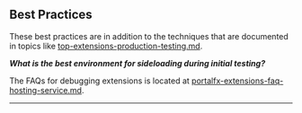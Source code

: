 
## Best Practices
   
These best practices are in addition to the techniques that are documented in topics like [top-extensions-production-testing.md](top-extensions-production-testing.md).


***What is the best environment for sideloading during initial testing?***

 The FAQs for debugging extensions is located at [portalfx-extensions-faq-hosting-service.md](portalfx-extensions-faq-hosting-service.md).

* * *


